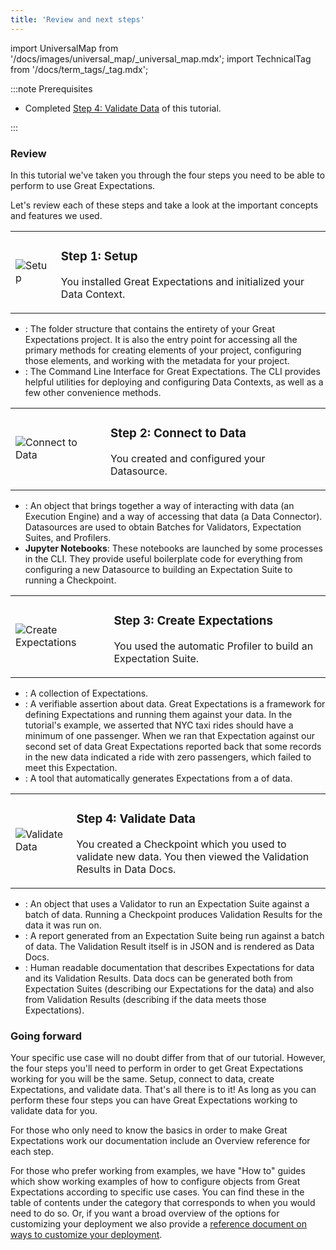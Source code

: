 ```yaml
---
title: 'Review and next steps'
---
```

import UniversalMap from '/docs/images/universal_map/_universal_map.mdx';
import TechnicalTag from '/docs/term_tags/_tag.mdx';

<UniversalMap setup='active' connect='active' create='active' validate='active'/> 

:::note Prerequisites

- Completed [Step 4: Validate Data](./tutorial_validate_data.md) of this tutorial.

:::

### Review
In this tutorial we've taken you through the four steps you need to be able to perform to use Great Expectations.

Let's review each of these steps and take a look at the important concepts and features we used.

<table class="borderless">
    <tr>
        <td><img src={require('../../images/universal_map/Gear-active.png').default} alt="Setup" /></td>
        <td>
            <h3>Step 1: Setup</h3>
            <p>

You installed Great Expectations and initialized your Data Context.

</p>
        </td>
    </tr>
</table>

- **<TechnicalTag relative="../../" tag="data_context" text="Data Context" />**: The folder structure that contains the entirety of your Great Expectations project.  It is also the entry point for accessing all the primary methods for creating elements of your project, configuring those elements, and working with the metadata for your project.
- **<TechnicalTag relative="../../" tag="cli" text="CLI" />**: The Command Line Interface for Great Expectations.  The CLI provides helpful utilities for deploying and configuring Data Contexts, as well as a few other convenience methods.

<table class="borderless">
    <tr>
        <td><img src={require('../../images/universal_map/Outlet-active.png').default} alt="Connect to Data" /></td>
        <td>
            <h3>Step 2: Connect to Data</h3>
            <p>You created and configured your Datasource.</p>
        </td>
    </tr>
</table>

- **<TechnicalTag relative="../../" tag="datasource" text="Datasource" />**: An object that brings together a way of interacting with data (an Execution Engine) and a way of accessing that data (a Data Connector). Datasources are used to obtain Batches for Validators, Expectation Suites, and Profilers.
- **Jupyter Notebooks**: These notebooks are launched by some processes in the CLI.  They provide useful boilerplate code for everything from configuring a new Datasource to building an Expectation Suite to running a Checkpoint.

<table class="borderless">
    <tr>
        <td><img src={require('../../images/universal_map/Flask-active.png').default} alt="Create Expectations" /></td>
        <td>
            <h3>Step 3: Create Expectations</h3>
            <p>You used the automatic Profiler to build an Expectation Suite.</p>
        </td>
    </tr>
</table>

- **<TechnicalTag relative="../../" tag="expectation_suite" text="Expectation Suite" />**: A collection of Expectations.
- **<TechnicalTag relative="../../" tag="expectation" text="Expectations" />**: A verifiable assertion about data. Great Expectations is a framework for defining Expectations and running them against your data. In the tutorial's example, we asserted that NYC taxi rides should have a minimum of one passenger.  When we ran that Expectation against our second set of data Great Expectations reported back that some records in the new data indicated a ride with zero passengers, which failed to meet this Expectation.
- **<TechnicalTag relative="../../" tag="profiler" text="Profiler" />**: A tool that automatically generates Expectations from a <TechnicalTag relative="../../" tag="batch" text="Batch" /> of data.

<table class="borderless">
    <tr>
        <td><img src={require('../../images/universal_map/Checkmark-active.png').default} alt="Validate Data" /></td>
        <td>
            <h3>Step 4: Validate Data</h3>
            <p>You created a Checkpoint which you used to validate new data.  You then viewed the Validation Results in Data Docs.</p>
        </td>
    </tr>
</table>

- **<TechnicalTag relative="../../" tag="checkpoint" text="Checkpoint" />**: An object that uses a Validator to run an Expectation Suite against a batch of data.  Running a Checkpoint produces Validation Results for the data it was run on.
- **<TechnicalTag relative="../../" tag="validation_result" text="Validation Results" />**: A report generated from an Expectation Suite being run against a batch of data.  The Validation Result itself is in JSON and is rendered as Data Docs.
- **<TechnicalTag relative="../../" tag="data_docs" text="Data Docs" />**: Human readable documentation that describes Expectations for data and its Validation Results.  Data docs can be generated both from Expectation Suites (describing our Expectations for the data) and also from Validation Results (describing if the data meets those Expectations).

### Going forward

Your specific use case will no doubt differ from that of our tutorial.  However, the four steps you'll need to perform in order to get Great Expectations working for you will be the same.  Setup, connect to data, create Expectations, and validate data.  That's all there is to it!  As long as you can perform these four steps you can have Great Expectations working to validate data for you.

For those who only need to know the basics in order to make Great Expectations work our documentation include an Overview reference for each step.

For those who prefer working from examples, we have "How to" guides which show working examples of how to configure objects from Great Expectations according to specific use cases.  You can find these in the table of contents under the category that corresponds to when you would need to do so.  Or, if you want a broad overview of the options for customizing your deployment we also provide a [reference document on ways to customize your deployment](../../reference/customize_your_deployment.md).


